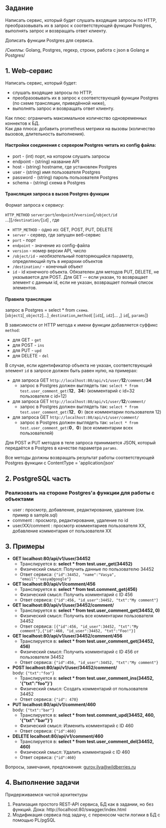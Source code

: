 ## Задание

Написать сервис, который будет слушать входящие запросы по HTTP, 
преобразовывать их в запрос к соответствующей функции Postgres, выполнять запрос и возвращать ответ клиенту.

Дописать функции Postgres для сервиса.

/Скиллы: Golang, Postgres, regexp, строки, работа с json в Golang и Postgres/

## 1. Web-сервис

Написать сервис, который будет:
- слушать входящие запросы по HTTP, 
- преобразовывать их в запрос к соответствующей функции Postgres (по схеме трансляции, приведённой ниже), 
- выполнять запрос и возвращать ответ клиенту.

Как плюс: ограничить максимальное количество одновременных коннектов к БД.   
Как два плюса: добавить prometheus метрики на вызовы (количество вызовов, длительность выполнения).

#### Настройки соединения с сервером Postgres читать из config файла:
- port - (int) порт, на котором слушать запросы
- endpoint - (string) название API
- host - (string) hostname, где установлен Postgres
- user - (string) имя пользователя Postgres
- password - (string) пароль пользователя Postgres
- schema - (string) схема в Postgres

#### Трансляция запроса в вызов Postgres функции

Формат запроса к сервису:

```HTTP_METHOD``` ```server```:```port```/```endpoint```/v```version```[```/object/id``` ...]]```/destination/```[```id```]  , где

* ```HTTP_METHOD```      - одно из: GET, POST, PUT, DELETE
* ```server```           - сервер, где запущен веб-сервис
* ```port```             - порт
* ```endpoint```         - значение из config-файла
* ```version```          - номер версии API, число
* ```/object/id```       - *необязательный* повторяющийся параметр, определяющий путь в иерархии объектов
* ```/destination/```    - конечный объект
* ```id```               - id конечного объекта. Обязателен для методов PUT, DELETE, не указывается для POST. Для GET -- если указан, то возвращает элемент с данным id, если не указан, возвращает полный список элементов.

#### Правила трансляции
запрос в Postgres = select * from ```схема```.[```object1```[```_object2```]...]```_destination```_```method```( [```id1```[, ```id2```]... ,]  ```id```[, ```params```])

В зависимости от HTTP метода к имени функции добавляется cуффикс ```method```:
- для GET - `get`
- для POST - `ins`
- для PUT - `upd`
- для DELETE - `del`

В случае, если идентификатор объекта не указан, соответствующий элемент `id` в запросе должен быть равен нулю, на примерах:
- для запроса GET `http://localhost:80/api/v1/user/`**12**`/comment/`**34**
    - запрос в Postgres должен выглядеть так: `select * from test.user_comment_get(`**12**`, `**34**`)` (комментарий c id=32 пользователя c id=12)
- для запроса GET `http://localhost:80/api/v1/user/`**12**`/comment/`
    - запрос в Postgres должен выглядеть так: `select * from test.user_comment_get(`**12**`, `**0**`)` (все комментарии пользователя 12)
- для запроса GET `http://localhost:80/api/v1/user/comment/`
    - запрос в Postgres должен выглядеть так: `select * from test.user_comment_get(`**0**`, `**0**`)` (все комментарии всех пользователей)

Для POST и PUT методов в теле запроса принимается JSON, который передаётся в Postgres в качестве параметра `params`.

Все методы должны возвращать результат работы соответствующей Postgres функции с ContentType = 'application/json'

## 2. PostgreSQL часть

### Реализовать на стороне Postgres'а функции для работы с объектами

- user : просмотр, добавление, редактирование, удаление (см. пример в sample.sql)
- comment : просмотр, редактирование, удаление по id
- user/XX/comment : просмотр комментариев пользователя XX, добавление комментария от пользователя XX

## 3. Примеры

- **GET localhost:80/api/v1/user/34452**
    - Транслируется в: **select * from test.user_get(34452)**
    - Физический смысл: Получить данные по пользователю 34452
    - Ответ сервиса: `{"id":34452, "name":"Vasya", "email":"vasya@google"}`
- **GET localhost:80/api/v1/comment/456**
    - Транслируется в: **select * from test.comment_get(456)**
    - Физический смысл: Получить комментарий с ID 456
    - Ответ сервиса: `{"id":456, "id_user":34452, "txt":"My comment"}`
- **GET localhost:80/api/v1/user/34452/comment/**
    - Транслируется в: **select * from test.user_comment_get(34452, 0)**
    - Физический смысл: Получить все комментарии пользователя 34452
    - Ответ сервиса: `[{"id":456, "id_user":34452, "txt":"My comment"},{"id":460, "id_user":34452, "txt":"Foo!"}]`
- **GET localhost:80/api/v1/user/34452/comment/456**
    - Транслируется в: **select * from test.user_comment_get(34452, 456)**
    - Физический смысл: Получить комментарий с ID 456 от пользователя 34452
    - Ответ сервиса: `{"id":456, "id_user":34452, "txt":"My comment"}`
- **POST localhost:80/api/v1/user/34452/comment/**<br>body: `{"txt":"foo"}`
    - Транслируется в: **select * from test.user_comment_ins(34452, '{"txt":"foo"}')**
    - Физический смысл: Создать комментарий от пользователя 34452
    - Ответ сервиса: `{"id": 470}`
- **PUT localhost:80/api/v1/comment/460**<br>body: `{"txt":"bar"}`
    - Транслируется в: **select * from test.comment_upd(34452, 460, '{"txt":"bar"}')**
    - Физический смысл: Изменить комментарий с ID 460
    - Ответ сервиса: `{"id":460}`
- **DELETE localhost:80/api/v1/comment/460**
    - Транслируется в: **select * from test.user_comment_del(34452, 460)**
    - Физический смысл: Удалить комментарий с ID 460
    - Ответ сервиса: `{"id":460}`

Вопросы, замечания, предложения: gurov.ilya@wildberries.ru

## 4. Выполнение задачи
Придерживаемся чистой архитектуры
1. Реализация простого REST-API сервиса, БД как в задании, но без функций. Дока: http://localhost:80/swagger/index.html
2. Модификация сервиса под задачу, с переносом части логики в БД с помощью PL/pgSQL